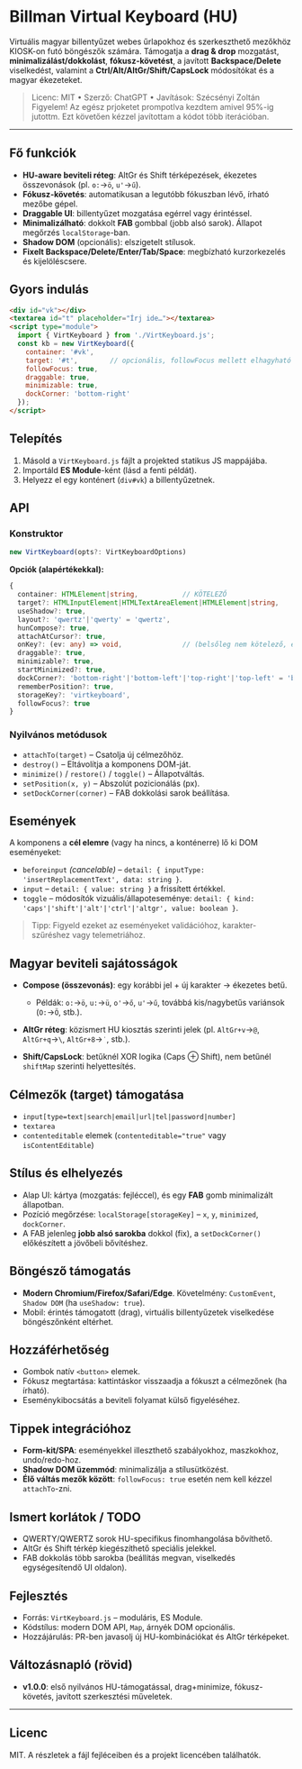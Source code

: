 # Billman Virtual Keyboard (HU)

Virtuális magyar billentyűzet webes űrlapokhoz és szerkeszthető mezőkhöz KIOSK-on futó böngészők számára. Támogatja a **drag & drop** mozgatást, **minimalizálást/dokkolást**, **fókusz-követést**, a javított **Backspace/Delete** viselkedést, valamint a **Ctrl/Alt/AltGr/Shift/CapsLock** módosítókat és a magyar ékezeteket.

> Licenc: MIT • Szerző: ChatGPT • Javítások: Szécsényi Zoltán
Figyelem! Az egész prjoketet prompotlva kezdtem amivel 95%-ig jutottm. Ezt követően kézzel javítottam a kódot több iterációban.
---

## Fő funkciók

* **HU-aware beviteli réteg**: AltGr és Shift térképezések, ékezetes összevonások (pl. `o:`→`ö`, `u'`→`ű`).
* **Fókusz-követés**: automatikusan a legutóbb fókuszban lévő, írható mezőbe gépel.
* **Draggable UI**: billentyűzet mozgatása egérrel vagy érintéssel.
* **Minimalizálható**: dokkolt **FAB** gombbal (jobb alsó sarok). Állapot megőrzés `localStorage`-ban.
* **Shadow DOM** (opcionális): elszigetelt stílusok.
* **Fixelt Backspace/Delete/Enter/Tab/Space**: megbízható kurzorkezelés és kijelöléscsere.

## Gyors indulás

```html
<div id="vk"></div>
<textarea id="t" placeholder="Írj ide…"></textarea>
<script type="module">
  import { VirtKeyboard } from './VirtKeyboard.js';
  const kb = new VirtKeyboard({
    container: '#vk',
    target: '#t',        // opcionális, followFocus mellett elhagyható
    followFocus: true,
    draggable: true,
    minimizable: true,
    dockCorner: 'bottom-right'
  });
</script>
```

## Telepítés

1. Másold a `VirtKeyboard.js` fájlt a projekted statikus JS mappájába.
2. Importáld **ES Module**-ként (lásd a fenti példát).
3. Helyezz el egy konténert (`div#vk`) a billentyűzetnek.

## API

### Konstruktor

```ts
new VirtKeyboard(opts?: VirtKeyboardOptions)
```

**Opciók (alapértékekkal):**

```ts
{
  container: HTMLElement|string,           // KÖTELEZŐ
  target?: HTMLInputElement|HTMLTextAreaElement|HTMLElement|string,
  useShadow?: true,
  layout?: 'qwertz'|'qwerty' = 'qwertz',
  hunCompose?: true,
  attachAtCursor?: true,
  onKey?: (ev: any) => void,               // (belsőleg nem kötelező, események lásd lejjebb)
  draggable?: true,
  minimizable?: true,
  startMinimized?: true,
  dockCorner?: 'bottom-right'|'bottom-left'|'top-right'|'top-left' = 'bottom-right',
  rememberPosition?: true,
  storageKey?: 'virtkeyboard',
  followFocus?: true
}
```

### Nyilvános metódusok

* `attachTo(target)` – Csatolja új célmezőhöz.
* `destroy()` – Eltávolítja a komponens DOM-ját.
* `minimize()` / `restore()` / `toggle()` – Állapotváltás.
* `setPosition(x, y)` – Abszolút pozicionálás (px).
* `setDockCorner(corner)` – FAB dokkolási sarok beállítása.

## Események

A komponens a **cél elemre** (vagy ha nincs, a konténerre) lő ki DOM eseményeket:

* `beforeinput` *(cancelable)* – `detail: { inputType: 'insertReplacementText', data: string }`.
* `input` – `detail: { value: string }` a frissített értékkel.
* `toggle` – módosítók vizuális/állapoteseménye: `detail: { kind: 'caps'|'shift'|'alt'|'ctrl'|'altgr', value: boolean }`.

> Tipp: Figyeld ezeket az eseményeket validációhoz, karakter-szűréshez vagy telemetriához.

## Magyar beviteli sajátosságok

* **Compose (összevonás)**: egy korábbi jel + új karakter → ékezetes betű.

  * Példák: `o:`→`ö`, `u:`→`ü`, `o'`→`ő`, `u'`→`ű`, továbbá kis/nagybetűs variánsok (`O:`→`Ö`, stb.).
* **AltGr réteg**: közismert HU kiosztás szerinti jelek (pl. `AltGr+v`→`@`, `AltGr+q`→`\`, `AltGr+8`→`˙`, stb.).
* **Shift/CapsLock**: betűknél XOR logika (Caps ⊕ Shift), nem betűnél `shiftMap` szerinti helyettesítés.

## Célmezők (target) támogatása

* `input[type=text|search|email|url|tel|password|number]`
* `textarea`
* `contenteditable` elemek (`contenteditable="true"` vagy `isContentEditable`)

## Stílus és elhelyezés

* Alap UI: kártya (mozgatás: fejléccel), és egy **FAB** gomb minimalizált állapotban.
* Pozíció megőrzése: `localStorage[storageKey]` – `x`, `y`, `minimized`, `dockCorner`.
* A FAB jelenleg **jobb alsó sarokba** dokkol (fix), a `setDockCorner()` előkészített a jövőbeli bővítéshez.

## Böngésző támogatás

* **Modern Chromium/Firefox/Safari/Edge**. Követelmény: `CustomEvent`, `Shadow DOM` (ha `useShadow: true`).
* Mobil: érintés támogatott (drag), virtuális billentyűzetek viselkedése böngészőnként eltérhet.

## Hozzáférhetőség

* Gombok natív `<button>` elemek.
* Fókusz megtartása: kattintáskor visszaadja a fókuszt a célmezőnek (ha írható).
* Eseménykibocsátás a beviteli folyamat külső figyeléséhez.

## Tippek integrációhoz

* **Form-kit/SPA**: eseményekkel illeszthető szabályokhoz, maszkokhoz, undo/redo-hoz.
* **Shadow DOM üzemmód**: minimalizálja a stílusütközést.
* **Élő váltás mezők között**: `followFocus: true` esetén nem kell kézzel `attachTo`-zni.

## Ismert korlátok / TODO

* QWERTY/QWERTZ sorok HU-specifikus finomhangolása bővíthető.
* AltGr és Shift térkép kiegészíthető speciális jelekkel.
* FAB dokkolás több sarokba (beállítás megvan, viselkedés egységesítendő UI oldalon).

## Fejlesztés

* Forrás: `VirtKeyboard.js` – moduláris, ES Module.
* Kódstílus: modern DOM API, `Map`, árnyék DOM opcionális.
* Hozzájárulás: PR-ben javasolj új HU-kombinációkat és AltGr térképeket.

## Változásnapló (rövid)

* **v1.0.0**: első nyilvános HU-támogatással, drag+minimize, fókusz-követés, javított szerkesztési műveletek.

---

## Licenc

MIT. A részletek a fájl fejléceiben és a projekt licencében találhatók.
